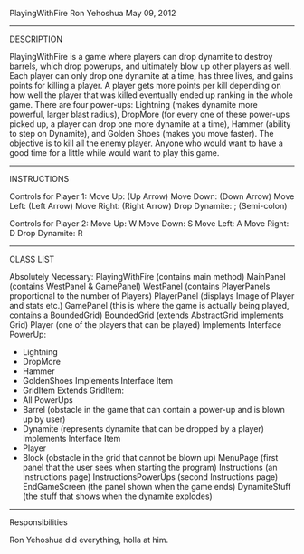 PlayingWithFire
Ron Yehoshua
May 09, 2012

--------------
DESCRIPTION


PlayingWithFire is a game where players can drop dynamite to destroy barrels, which drop powerups, and ultimately blow up other players as well. Each player can only drop one dynamite at a time, has three lives, and gains points for killing a player. A player gets more points per kill depending on how well the player that was killed eventually ended up ranking in the whole game. There are four power-ups: Lightning (makes dynamite more powerful, larger blast radius), DropMore (for every one of these power-ups picked up, a player can drop one more dynamite at a time), Hammer (ability to step on Dynamite), and Golden Shoes (makes you move faster). The objective is to kill all the enemy player. Anyone who would want to have a good time for a little while would want to play this game.  

--------------
INSTRUCTIONS

Controls for Player 1:
Move Up: (Up Arrow)
Move Down: (Down Arrow)
Move Left: (Left Arrow)
Move Right: (Right Arrow)
Drop Dynamite: ; (Semi-colon)

Controls for Player 2:
Move Up: W
Move Down: S
Move Left: A
Move Right: D
Drop Dynamite: R 

--------------
CLASS LIST

Absolutely Necessary:
PlayingWithFire (contains main method)
MainPanel (contains WestPanel & GamePanel)
WestPanel (contains PlayerPanels proportional to the number of Players)
PlayerPanel (displays Image of Player and stats etc.)
GamePanel (this is where the game is actually being played, contains a BoundedGrid<Item>)
BoundedGrid (extends AbstractGrid implements Grid)
Player (one of the players that can be played)
Implements Interface PowerUp:
 - Lightning
 - DropMore
 - Hammer
 - GoldenShoes
Implements Interface Item
 - GridItem
Extends GridItem:
 - All PowerUps
 - Barrel (obstacle in the game that can contain a power-up and is blown up by user)
 - Dynamite (represents dynamite that can be dropped by a player)
Implements Interface Item
 - Player
 - Block (obstacle in the grid that cannot be blown up)
MenuPage (first panel that the user sees when starting the program)
Instructions (an Instructions page)
InstructionsPowerUps (second Instructions page)
EndGameScreen (the panel shown when the game ends)
DynamiteStuff (the stuff that shows when the dynamite explodes)

--------------
Responsibilities

Ron Yehoshua did everything, holla at him.







